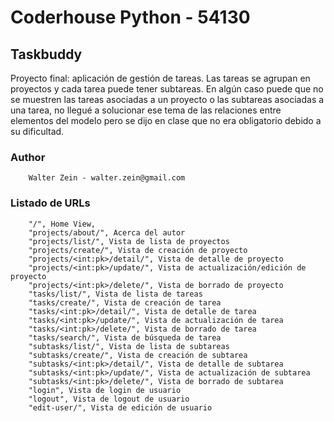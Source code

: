# Coderhouse Python - 54130

## Taskbuddy

Proyecto final: aplicación de gestión de tareas. Las tareas se agrupan en proyectos y cada tarea puede tener subtareas. En algún caso puede que no se muestren las tareas asociadas a un proyecto o las subtareas asociadas a una tarea, no llegué a solucionar ese tema de las relaciones entre elementos del modelo pero se dijo en clase que no era obligatorio debido a su dificultad.

### Author

        Walter Zein - walter.zein@gmail.com

### Listado de URLs

        "/", Home View,
        "projects/about/", Acerca del autor
        "projects/list/", Vista de lista de proyectos
        "projects/create/", Vista de creación de proyecto
        "projects/<int:pk>/detail/", Vista de detalle de proyecto
        "projects/<int:pk>/update/", Vista de actualización/edición de proyecto
        "projects/<int:pk>/delete/", Vista de borrado de proyecto
        "tasks/list/", Vista de lista de tareas
        "tasks/create/", Vista de creación de tarea
        "tasks/<int:pk>/detail/", Vista de detalle de tarea
        "tasks/<int:pk>/update/", Vista de actualización de tarea
        "tasks/<int:pk>/delete/", Vista de borrado de tarea
        "tasks/search/", Vista de búsqueda de tarea
        "subtasks/list/", Vista de lista de subtareas
        "subtasks/create/", Vista de creación de subtarea
        "subtasks/<int:pk>/detail/", Vista de detalle de subtarea
        "subtasks/<int:pk>/update/", Vista de actualización de subtarea
        "subtasks/<int:pk>/delete/", Vista de borrado de subtarea
        "login", Vista de login de usuario
        "logout", Vista de logout de usuario
        "edit-user/", Vista de edición de usuario

